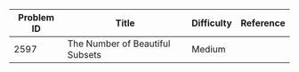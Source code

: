| Problem ID | Title | Difficulty | Reference
| --- | --- | --- | ---
| 2597 | The Number of Beautiful Subsets | Medium | 
